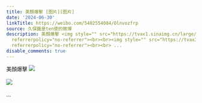 ```yaml
---
title: 美顏爆擊 [图片][图片]
date: '2024-06-30'
linkTitle: https://weibo.com/5402554084/Olnvozfrp
source: 久保醬是ten使的微博
description: 美顏爆擊 <img style="" src="https://tvax1.sinaimg.cn/large/005TCz76gy1hr7az47zb5j30u01b5juv.jpg"
  referrerpolicy="no-referrer"><br><br><img style="" src="https://tvax3.sinaimg.cn/large/005TCz76gy1hr7az4q375j30w8172dmb.jpg"
  referrerpolicy="no-referrer"><br><br> ...
disable_comments: true
---
```

美顏爆擊 <img style="" src="https://tvax1.sinaimg.cn/large/005TCz76gy1hr7az47zb5j30u01b5juv.jpg" referrerpolicy="no-referrer"><br><br><img style="" src="https://tvax3.sinaimg.cn/large/005TCz76gy1hr7az4q375j30w8172dmb.jpg" referrerpolicy="no-referrer"><br><br> ...